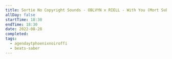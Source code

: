 ```yaml
---
title: Sortie No Copyright Sounds - OBLVYN x RIELL - With You (Mort Subite - Hard) sur Beat Saber
allDay: false
startTime: 18:30
endTime: 18:30
date: 2022-08-28
completed: 
tags:
  - agendaytphoenixnoiroffi
  - beats-saber
---
```

